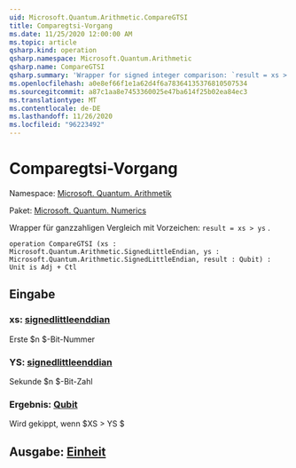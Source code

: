 ```yaml
---
uid: Microsoft.Quantum.Arithmetic.CompareGTSI
title: Comparegtsi-Vorgang
ms.date: 11/25/2020 12:00:00 AM
ms.topic: article
qsharp.kind: operation
qsharp.namespace: Microsoft.Quantum.Arithmetic
qsharp.name: CompareGTSI
qsharp.summary: 'Wrapper for signed integer comparison: `result = xs > ys`.'
ms.openlocfilehash: a0e8ef66f1e1a62d4f6a78364135376810507534
ms.sourcegitcommit: a87c1aa8e7453360025e47ba614f25b02ea84ec3
ms.translationtype: MT
ms.contentlocale: de-DE
ms.lasthandoff: 11/26/2020
ms.locfileid: "96223492"
---
```

# <a name="comparegtsi-operation"></a>Comparegtsi-Vorgang

Namespace: [Microsoft. Quantum. Arithmetik](xref:Microsoft.Quantum.Arithmetic)

Paket: [Microsoft. Quantum. Numerics](https://nuget.org/packages/Microsoft.Quantum.Numerics)


Wrapper für ganzzahligen Vergleich mit Vorzeichen: `result = xs > ys` .

```qsharp
operation CompareGTSI (xs : Microsoft.Quantum.Arithmetic.SignedLittleEndian, ys : Microsoft.Quantum.Arithmetic.SignedLittleEndian, result : Qubit) : Unit is Adj + Ctl
```


## <a name="input"></a>Eingabe

### <a name="xs--signedlittleendian"></a>xs: [signedlittleenddian](xref:Microsoft.Quantum.Arithmetic.SignedLittleEndian)

Erste $n $-Bit-Nummer


### <a name="ys--signedlittleendian"></a>YS: [signedlittleenddian](xref:Microsoft.Quantum.Arithmetic.SignedLittleEndian)

Sekunde $n $-Bit-Zahl


### <a name="result--qubit"></a>Ergebnis: [Qubit](xref:microsoft.quantum.lang-ref.qubit)

Wird gekippt, wenn $XS > YS $



## <a name="output--unit"></a>Ausgabe: [Einheit](xref:microsoft.quantum.lang-ref.unit)

